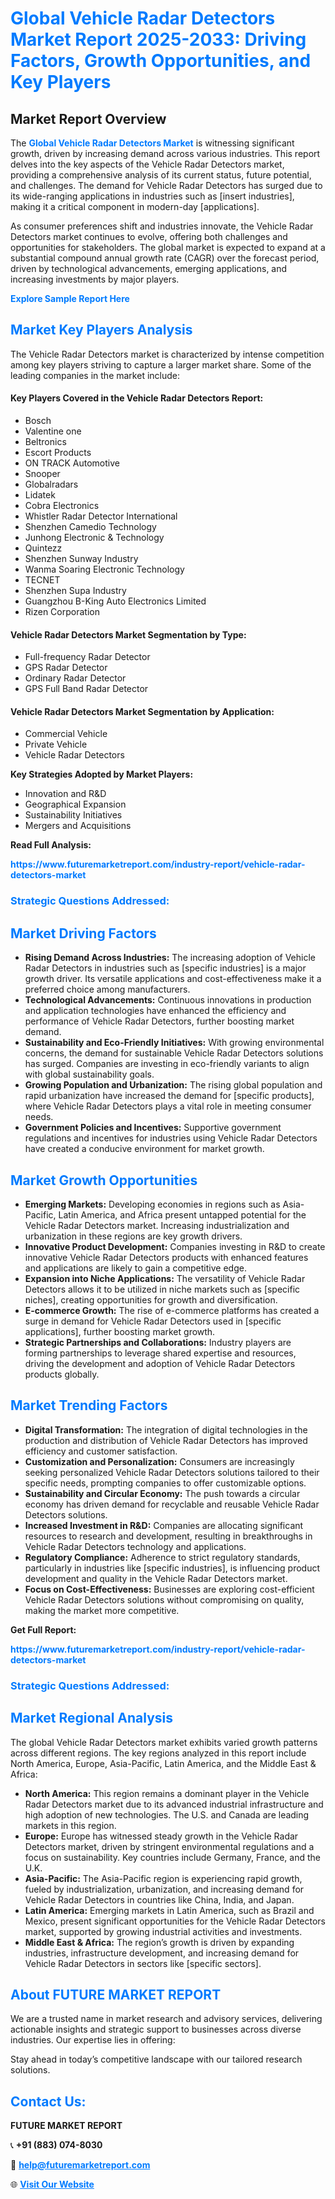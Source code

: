 <h1 style="color: #007BFF;">Global Vehicle Radar Detectors Market Report 2025-2033: Driving Factors, Growth Opportunities, and Key Players</h1>

<section id="overview">
<h2>Market Report Overview</h2>
<p>The <a href="https://www.futuremarketreport.com/industry-report/vehicle-radar-detectors-market" style="color: #007BFF; text-decoration: none;"><strong>Global Vehicle Radar Detectors Market</strong></a> is witnessing significant growth, driven by increasing demand across various industries. This report delves into the key aspects of the Vehicle Radar Detectors market, providing a comprehensive analysis of its current status, future potential, and challenges. The demand for Vehicle Radar Detectors has surged due to its wide-ranging applications in industries such as [insert industries], making it a critical component in modern-day [applications].</p>
<p>As consumer preferences shift and industries innovate, the Vehicle Radar Detectors market continues to evolve, offering both challenges and opportunities for stakeholders. The global market is expected to expand at a substantial compound annual growth rate (CAGR) over the forecast period, driven by technological advancements, emerging applications, and increasing investments by major players.</p>
</section>

<section id="overview">
<p><a href="https://www.futuremarketreport.com/request-sample/reportId=126294" style="color: #007BFF; text-decoration: none;"><strong>Explore Sample Report Here</strong></a></p>
</section>

<section id="key-players">
<h2 style="color: #007BFF;">Market Key Players Analysis</h2>
<p>The Vehicle Radar Detectors market is characterized by intense competition among key players striving to capture a larger market share. Some of the leading companies in the market include:</p>
<h4>Key Players Covered in the Vehicle Radar Detectors Report:</h4>
<ul><li>Bosch</li><li>Valentine one</li><li>Beltronics</li><li>Escort Products</li><li>ON TRACK Automotive</li><li>Snooper</li><li>Globalradars</li><li>Lidatek</li><li>Cobra Electronics</li><li>Whistler Radar Detector International</li><li>Shenzhen Camedio Technology</li><li>Junhong Electronic &amp; Technology</li><li>Quintezz</li><li>Shenzhen Sunway Industry</li><li>Wanma Soaring Electronic Technology</li><li>TECNET</li><li>Shenzhen Supa Industry</li><li>Guangzhou B-King Auto Electronics Limited</li><li>Rizen Corporation</li></ul>
<h4>Vehicle Radar Detectors Market Segmentation by Type:</h4>
<ul><li>Full-frequency Radar Detector</li><li>GPS Radar Detector</li><li>Ordinary Radar Detector</li><li>GPS Full Band Radar Detector</li></ul>

<h4>Vehicle Radar Detectors Market Segmentation by Application:</h4>
<ul><li>Commercial Vehicle</li><li>Private Vehicle</li><li>Vehicle Radar Detectors</li></ul>
<p><strong>Key Strategies Adopted by Market Players:</strong></p>
<ul>
<li>Innovation and R&D</li>
<li>Geographical Expansion</li>
<li>Sustainability Initiatives</li>
<li>Mergers and Acquisitions</li>
</ul>
</section>

<section>
<p><strong>Read Full Analysis: </strong></p><a href="https://www.futuremarketreport.com/industry-report/vehicle-radar-detectors-market" style="color: #007BFF; text-decoration: none;"><strong>https://www.futuremarketreport.com/industry-report/vehicle-radar-detectors-market</strong></a>
<h3 style="color: #007BFF;">Strategic Questions Addressed:</h3>
</section>

<section id="driving-factors">
<h2 style="color: #007BFF;">Market Driving Factors</h2>
<ul>
<li><strong>Rising Demand Across Industries:</strong> The increasing adoption of Vehicle Radar Detectors in industries such as [specific industries] is a major growth driver. Its versatile applications and cost-effectiveness make it a preferred choice among manufacturers.</li>
<li><strong>Technological Advancements:</strong> Continuous innovations in production and application technologies have enhanced the efficiency and performance of Vehicle Radar Detectors, further boosting market demand.</li>
<li><strong>Sustainability and Eco-Friendly Initiatives:</strong> With growing environmental concerns, the demand for sustainable Vehicle Radar Detectors solutions has surged. Companies are investing in eco-friendly variants to align with global sustainability goals.</li>
<li><strong>Growing Population and Urbanization:</strong> The rising global population and rapid urbanization have increased the demand for [specific products], where Vehicle Radar Detectors plays a vital role in meeting consumer needs.</li>
<li><strong>Government Policies and Incentives:</strong> Supportive government regulations and incentives for industries using Vehicle Radar Detectors have created a conducive environment for market growth.</li>
</ul>
</section>

<section id="growth-opportunities">
<h2 style="color: #007BFF;">Market Growth Opportunities</h2>
<ul>
<li><strong>Emerging Markets:</strong> Developing economies in regions such as Asia-Pacific, Latin America, and Africa present untapped potential for the Vehicle Radar Detectors market. Increasing industrialization and urbanization in these regions are key growth drivers.</li>
<li><strong>Innovative Product Development:</strong> Companies investing in R&D to create innovative Vehicle Radar Detectors products with enhanced features and applications are likely to gain a competitive edge.</li>
<li><strong>Expansion into Niche Applications:</strong> The versatility of Vehicle Radar Detectors allows it to be utilized in niche markets such as [specific niches], creating opportunities for growth and diversification.</li>
<li><strong>E-commerce Growth:</strong> The rise of e-commerce platforms has created a surge in demand for Vehicle Radar Detectors used in [specific applications], further boosting market growth.</li>
<li><strong>Strategic Partnerships and Collaborations:</strong> Industry players are forming partnerships to leverage shared expertise and resources, driving the development and adoption of Vehicle Radar Detectors products globally.</li>
</ul>
</section>

<section id="trending-factors">
<h2 style="color: #007BFF;">Market Trending Factors</h2>
<ul>
<li><strong>Digital Transformation:</strong> The integration of digital technologies in the production and distribution of Vehicle Radar Detectors has improved efficiency and customer satisfaction.</li>
<li><strong>Customization and Personalization:</strong> Consumers are increasingly seeking personalized Vehicle Radar Detectors solutions tailored to their specific needs, prompting companies to offer customizable options.</li>
<li><strong>Sustainability and Circular Economy:</strong> The push towards a circular economy has driven demand for recyclable and reusable Vehicle Radar Detectors solutions.</li>
<li><strong>Increased Investment in R&D:</strong> Companies are allocating significant resources to research and development, resulting in breakthroughs in Vehicle Radar Detectors technology and applications.</li>
<li><strong>Regulatory Compliance:</strong> Adherence to strict regulatory standards, particularly in industries like [specific industries], is influencing product development and quality in the Vehicle Radar Detectors market.</li>
<li><strong>Focus on Cost-Effectiveness:</strong> Businesses are exploring cost-efficient Vehicle Radar Detectors solutions without compromising on quality, making the market more competitive.</li>
</ul>
</section>

<section>
<p><strong>Get Full Report: </strong></p><a href="https://www.futuremarketreport.com/industry-report/vehicle-radar-detectors-market" style="color: #007BFF; text-decoration: none;"><strong>https://www.futuremarketreport.com/industry-report/vehicle-radar-detectors-market</strong></a>
<h3 style="color: #007BFF;">Strategic Questions Addressed:</h3>
</section>


<section id="regional-analysis">
<h2 style="color: #007BFF;">Market Regional Analysis</h2>
<p>The global Vehicle Radar Detectors market exhibits varied growth patterns across different regions. The key regions analyzed in this report include North America, Europe, Asia-Pacific, Latin America, and the Middle East & Africa:</p>
<ul>
<li><strong>North America:</strong> This region remains a dominant player in the Vehicle Radar Detectors market due to its advanced industrial infrastructure and high adoption of new technologies. The U.S. and Canada are leading markets in this region.</li>
<li><strong>Europe:</strong> Europe has witnessed steady growth in the Vehicle Radar Detectors market, driven by stringent environmental regulations and a focus on sustainability. Key countries include Germany, France, and the U.K.</li>
<li><strong>Asia-Pacific:</strong> The Asia-Pacific region is experiencing rapid growth, fueled by industrialization, urbanization, and increasing demand for Vehicle Radar Detectors in countries like China, India, and Japan.</li>
<li><strong>Latin America:</strong> Emerging markets in Latin America, such as Brazil and Mexico, present significant opportunities for the Vehicle Radar Detectors market, supported by growing industrial activities and investments.</li>
<li><strong>Middle East & Africa:</strong> The region’s growth is driven by expanding industries, infrastructure development, and increasing demand for Vehicle Radar Detectors in sectors like [specific sectors].</li>
</ul>
</section>

<footer>
<h2 style="color: #007BFF;">About FUTURE MARKET REPORT</h2>
<p>We are a trusted name in market research and advisory services, delivering actionable insights and strategic support to businesses across diverse industries. Our expertise lies in offering:</p>

<p>Stay ahead in today’s competitive landscape with our tailored research solutions.</p>

<h2 style="color: #007BFF;">Contact Us:</h2>
<p><strong>FUTURE MARKET REPORT</strong></p>
<p>📞 <strong>+91 (883) 074-8030</strong></p>
<p>📧 <strong><a href="mailto:help@futuremarketreport.com" style="color: #007BFF;">help@futuremarketreport.com</a></strong></p>
<p>🌐 <strong><a href="https://www.futuremarketreport.com/" style="color: #007BFF;">Visit Our Website</a></strong></p>
</footer>